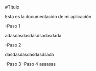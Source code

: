 #Titulo

Esta es la documentación de mi aplicación

-Paso 1

adasdasdasdasdsadasdada

-Paso 2

dasdasdasdasdasdsada

-Paso 3
-Paso 4
asaasas